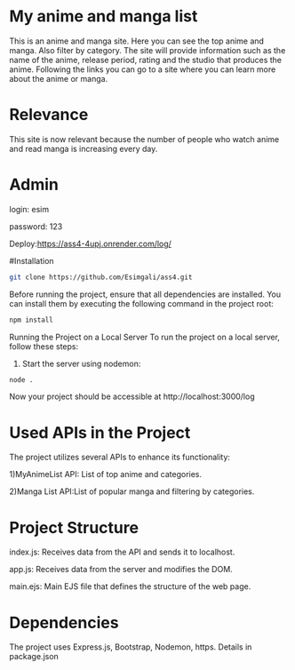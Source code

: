 # My anime and manga list


This is an anime and manga site. Here you can see the top anime and manga. Also filter by category. The site will provide information such as the name of the anime, release period, rating and the studio that produces the anime. Following the links you can go to a site where you can learn more about the anime or manga.


# Relevance


This site is now relevant because the number of people who watch anime and read manga is increasing every day.

# Admin

  login: esim
  
  password: 123




  Deploy:https://ass4-4upj.onrender.com/log/

  
#Installation
```bash
git clone https://github.com/Esimgali/ass4.git
```

Before running the project, ensure that all dependencies are installed. You can install them by executing the following command in the project root:
```bash
npm install
```

Running the Project on a Local Server
To run the project on a local server, follow these steps:
1) Start the server using nodemon:
```bash
node .
```
Now your project should be accessible at http://localhost:3000/log

# Used APIs in the Project
The project utilizes several APIs to enhance its functionality:

1)MyAnimeList API: List of top anime and categories. 

2)Manga List API:List of popular manga and filtering by categories.

# Project Structure
index.js: Receives data from the API and sends it to localhost.

app.js: Receives data from the server and modifies the DOM.

main.ejs: Main EJS file that defines the structure of the web page.
# Dependencies
The project uses Express.js, Bootstrap, Nodemon, https. Details in package.json



